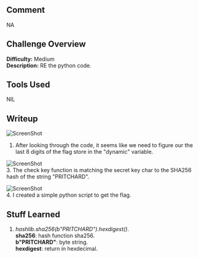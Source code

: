 ## Comment  
NA

## Challenge Overview  
**Difficulty:** Medium  
**Description:** RE the python code.  
## Tools Used  
NIL  

## Writeup  
![ScreenShot](https://imgur.com/JEGpgwe.png)  
1. After looking through the code, it seems like we need to figure our the last 8 digits of the flag store in the "dynamic" variable.

![ScreenShot](https://imgur.com/Bcub0KS.png)  
3. The check key function is matching the secret key char to the SHA256 hash of the string "PRITCHARD".  

![ScreenShot](https://imgur.com/pGLdKgF.png)  
4. I created a simple python script to get the flag.  

    
## Stuff Learned  
1. *hashlib.sha256(b"PRITCHARD").hexdigest()*.  
   **sha256**: hash function sha256.  
   **b"PRITCHARD"**: byte string.  
   **hexdigest**: return in hexdecimal.  


